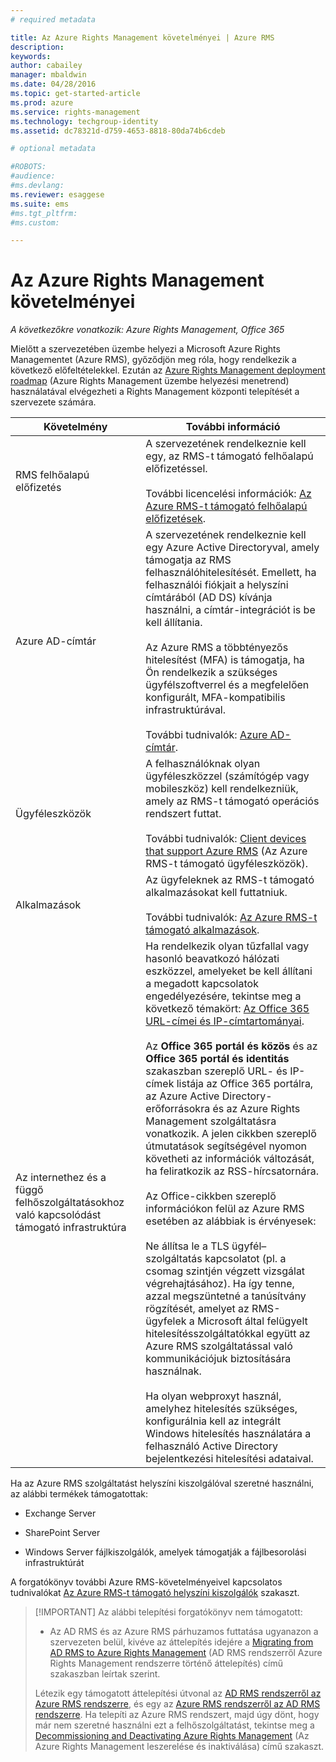 ```yaml
---
# required metadata

title: Az Azure Rights Management követelményei | Azure RMS
description:
keywords:
author: cabailey
manager: mbaldwin
ms.date: 04/28/2016
ms.topic: get-started-article
ms.prod: azure
ms.service: rights-management
ms.technology: techgroup-identity
ms.assetid: dc78321d-d759-4653-8818-80da74b6cdeb

# optional metadata

#ROBOTS:
#audience:
#ms.devlang:
ms.reviewer: esaggese
ms.suite: ems
#ms.tgt_pltfrm:
#ms.custom:

---
```


# Az Azure Rights Management követelményei

*A következőkre vonatkozik: Azure Rights Management, Office 365*


Mielőtt a szervezetében üzembe helyezi a Microsoft Azure Rights Managementet (Azure RMS), győződjön meg róla, hogy rendelkezik a következő előfeltételekkel. Ezután az [Azure Rights Management deployment roadmap](../plan-design/deployment-roadmap.md) (Azure Rights Management üzembe helyezési menetrend) használatával elvégezheti a Rights Management központi telepítését a szervezete számára.

|Követelmény|További információ|
|---------------|--------------------|
|RMS felhőalapú előfizetés|A szervezetének rendelkeznie kell egy, az RMS-t támogató felhőalapú előfizetéssel.<br /><br />További licencelési információk: [Az Azure RMS-t támogató felhőalapú előfizetések](requirements-subscriptions.md).|
|Azure AD-címtár|A szervezetének rendelkeznie kell egy Azure Active Directoryval, amely támogatja az RMS felhasználóhitelesítését. Emellett, ha felhasználói fiókjait a helyszíni címtárából (AD DS) kívánja használni, a címtár-integrációt is be kell állítania.<br /><br />Az Azure RMS a többtényezős hitelesítést (MFA) is támogatja, ha Ön rendelkezik a szükséges ügyfélszoftverrel és a megfelelően konfigurált, MFA-kompatibilis infrastruktúrával.<br /><br />További tudnivalók: [Azure AD-címtár](requirements-azure-ad.md).|
|Ügyféleszközök|A felhasználóknak olyan ügyféleszközzel (számítógép vagy mobileszköz) kell rendelkezniük, amely az RMS-t támogató operációs rendszert futtat.<br /><br />További tudnivalók: [Client devices that support Azure RMS](requirements-client-devices.md) (Az Azure RMS-t támogató ügyféleszközök).|
|Alkalmazások|Az ügyfeleknek az RMS-t támogató alkalmazásokat kell futtatniuk.<br /><br />További tudnivalók: [Az Azure RMS-t támogató alkalmazások](requirements-applications.md).|
|Az internethez és a függő felhőszolgáltatásokhoz való kapcsolódást támogató infrastruktúra|Ha rendelkezik olyan tűzfallal vagy hasonló beavatkozó hálózati eszközzel, amelyeket be kell állítani a megadott kapcsolatok engedélyezésére, tekintse meg a következő témakört: [Az Office 365 URL-címei és IP-címtartományai](https://support.office.com/en-US/article/Office-365-URLs-and-IP-address-ranges-8548a211-3fe7-47cb-abb1-355ea5aa88a2).<br /><br />Az **Office 365 portál és közös** és az **Office 365 portál és identitás** szakaszban szereplő URL- és IP-címek listája az Office 365 portálra, az Azure Active Directory-erőforrásokra és az Azure Rights Management szolgáltatásra vonatkozik. A jelen cikkben szereplő útmutatások segítségével nyomon követheti az információk változását, ha feliratkozik az RSS-hírcsatornára.<br /><br />Az Office-cikkben szereplő információkon felül az Azure RMS esetében az alábbiak is érvényesek:<br /><br />Ne állítsa le a TLS ügyfél–szolgáltatás kapcsolatot (pl. a csomag szintjén végzett vizsgálat végrehajtásához). Ha így tenne, azzal megszüntetné a tanúsítvány rögzítését, amelyet az RMS-ügyfelek a Microsoft által felügyelt hitelesítésszolgáltatókkal együtt az Azure RMS szolgáltatással való kommunikációjuk biztosítására használnak.<br /><br />Ha olyan webproxyt használ, amelyhez hitelesítés szükséges, konfigurálnia kell az integrált Windows hitelesítés használatára a felhasználó Active Directory bejelentkezési hitelesítési adataival.|

Ha az Azure RMS szolgáltatást helyszíni kiszolgálóval szeretné használni, az alábbi termékek támogatottak:

-   Exchange Server

-   SharePoint Server

-   Windows Server fájlkiszolgálók, amelyek támogatják a fájlbesorolási infrastruktúrát

A forgatókönyv további Azure RMS-követelményeivel kapcsolatos tudnivalókat [Az Azure RMS-t támogató helyszíni kiszolgálók](requirements-servers.md) szakaszt.

> [!IMPORTANT] Az alábbi telepítési forgatókönyv nem támogatott:
> 
> -   Az AD RMS és az Azure RMS párhuzamos futtatása ugyanazon a szervezeten belül, kivéve az áttelepítés idejére a [Migrating from AD RMS to Azure Rights Management](../plan-design/migrate-from-ad-rms-to-azure-rms.md) (AD RMS rendszerről Azure Rights Management rendszerre történő áttelepítés) című szakaszban leírtak szerint.
> 
> Létezik egy támogatott áttelepítési útvonal az [AD RMS rendszerről az Azure RMS rendszerre](http://technet.microsoft.com/library/Dn858447.aspx), és egy az [Azure RMS rendszerről az AD RMS rendszerre](http://msdn.microsoft.com/library/azure/dn629429.aspx). Ha telepíti az Azure RMS rendszert, majd úgy dönt, hogy már nem szeretné használni ezt a felhőszolgáltatást, tekintse meg a [Decommissioning and Deactivating Azure Rights Management](../deploy-use/decommission-deactivate.md) (Az Azure Rights Management leszerelése és inaktiválása) című szakaszt.





<!--HONumber=May16_HO2-->


